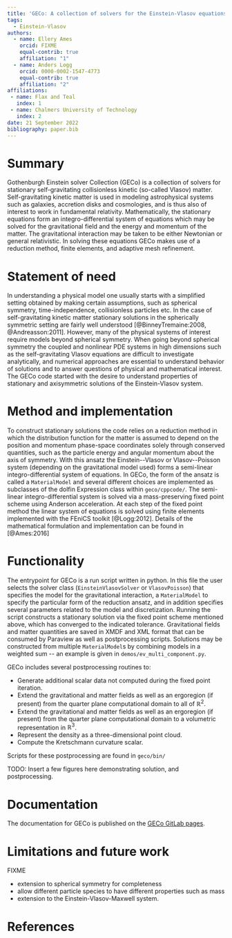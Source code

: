 ```yaml
---
title: 'GECo: A collection of solvers for the Einstein-Vlasov equations'
tags:
  - Einstein-Vlasov
authors:
  - name: Ellery Ames
	orcid: FIXME
    equal-contrib: true
    affiliation: "1"
  - name: Anders Logg
    orcid: 0000-0002-1547-4773
    equal-contrib: true
    affiliation: "2"
affiliations:
 - name: Flax and Teal
   index: 1
 - name: Chalmers University of Technology
   index: 2
date: 21 September 2022
bibliography: paper.bib
---
```


# Summary

Gothenburgh Einstein solver Collection (GECo) is a collection of solvers for stationary self-gravitating collisionless kinetic (so-called Vlasov) matter. 
Self-gravitating kinetic matter is used in modeling astrophysical systems such as galaxies, accretion disks and cosmologies, and is thus also of interest to work in fundamental relativity. 
Mathematically, the stationary equations form an integro-differential system of equations which may be solved for the gravitational field and the energy and momentum of the matter.
The gravitational interaction may be taken to be either Newtonian or general relativistic.
In solving these equations GECo makes use of a reduction method, finite elements, and adaptive mesh refinement.

# Statement of need

In understanding a physical model one usually starts with a simplified setting obtained by making certain assumptions, such as spherical symmetry, time-independence, collisionless particles etc. 
In the case of self-gravitating kinetic matter stationary solutions in the spherically symmetric setting are fairly well understood [@BinneyTremaine:2008, @Andreasson:2011].
However, many of the physical systems of interest require models beyond spherical symmetry. 
When going beyond spherical symmetry the coupled and nonlinear PDE systems in high dimensions such as the self-gravitating Vlasov equations are difficult to investigate analytically, and numerical approaches are essential to understand behavior of solutions and to answer questions of physical and mathematical interest.
The GECo code started with the desire to understand properties of stationary and axisymmetric solutions of the Einstein-Vlasov system. 

<!-- - unlike spherical symmetry, in axisymmetry the solution outside of the matter distribution is not canonical, and far-field boundary conditions must be applied.
- kinetic matter is of fundamental interest in gravitating systems and has played an important role in galactic models [@BinneyTremaine2008] and cosmology [@Ringstrom2017].
- Coupled and nonlinear PDE systems in high dimensions such as the self-gravitating Vlasov equations are difficult to investigate analytically, and numerical approaches are essential to understand behavior of solutions and to answer  questions of physical and mathematical interest.

We can cite stuff like this: [@amesAxisymmetricStationarySolutions2016] and [@amesCosmicStringBlack2019]. -->

# Method and implementation

To construct stationary solutions the code relies on a reduction method in which the distribution function for the matter is assumed to depend on the position and momentum phase-space coordinates solely through conserved quantities, such as the particle energy and angular momentum about the axis of symmetry. 
With this ansatz the Einstein--Vlasov or Vlasov--Poisson system (depending on the gravitational model used) forms a semi-linear integro-differential system of equations. 
In GECo, the form of the ansatz is called a `MaterialModel` and several different choices are implemented as subclasses of the dolfin Expression class within `geco/cppcode/`.
The semi-linear integro-differential system is solved via a mass-preserving fixed point scheme using Anderson acceleration. 
At each step of the fixed point method the linear system of equations is solved using finite elements implemented with the FEniCS toolkit [@Logg:2012]. 
Details of the mathematical formulation and implementation can be found in [@Ames:2016]

<!-- FIXME
- reduction based on method of [NAME] by which the distribution is a function of the conserved quantities. This results in a semilinear system of equations for the gravitational field.
- FEM (say something about implementation and limitations of the scheme (eg which FE are used, and does the code provide hte user with any flexibility.))
- Mass-preserving fixed point scheme to solve the nonlinear system of equations with Anderson acceleration. 
- Mesh refinement  -->

# Functionality
The entrypoint for GECo is a run script written in python. 
In this file the user selects the solver class (`EinsteinVlasovSolver` or `VlasovPoisson`) that specifies the model for the gravitational interaction, a `MaterialModel` to specify the particular form of the reduction ansatz, and in addition specifies several parameters related to the model and discretization. 
Running the script constructs a stationary solution via the fixed point scheme mentioned above, which has converged to the indicated tolerance.
Gravitational fields and matter quantities are saved in XMDF and XML format that can be consumed by Paraview as well as postprocessing scripts. 
Solutions may be constructed from multiple `MaterialModel`s by combining models in a weighted sum -- an example is given in `demos/ev_multi_component.py`. 

GECo includes several postprocessing routines to:
- Generate additional scalar data not computed during the fixed point iteration. 
- Extend the gravitational and matter fields as well as an ergoregion (if present) from the quarter plane computational domain to all of $\mathbb{R}^2$. 
- Extend the gravitational and matter fields as well as an ergoregion (if present) from the quarter plane computational domain to a volumetric representation in $\mathbb{R}^3$. 
- Represent the density as a three-dimensional point cloud. 
- Compute the Kretschmann curvature scalar.

Scripts for these postprocessing are found in `geco/bin/`

TODO: Insert a few figures here demonstrating solution, and postprocessing. 

<!-- FIXME (examples of where and for what GECO has been used.)
- Stationary solutions based on EL-ansatz
- Multi-species solutions 
- Postprocessing routines and info, regarding ergoregions
- Newtonian gravity or general relativity. 
- point cloud representation
- Files saved to xmdf format, which can be viewed in Paraview -->

# Documentation

The documentation for GECo is published on the
[GECo GitLab pages](https://gitlab.com/alogg/geco).

# Limitations and future work

FIXME
- extension to spherical symmetry for completeness
- allow different particle species to have different properties such as mass
- extension to the Einstein-Vlasov-Maxwell system. 

<!-- # Acknowledgements

FIXME -->

# References
